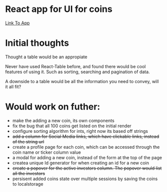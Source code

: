 # React app for UI for coins

[Link To App](https://berminal-take-home.herokuapp.com/)

# Initial thoughts

Thought a table would be an appropiate

Never have used React-Table before, and found there would be cool features of using it.
Such as sorting, searching and pagination of data.

A downside to a table would be all the information you need to convey, will it all fit?

# Would work on futher:
* make the adding a new coin, its own components
* fix the bug that all 100 coins get listed on the initial render
* configure sorting algorithm for ints, right now its based off strings
* ~~add a column for Social Media links, which have clickable links, instead of the string url~~
* create a profile page for each coin, which can be accessed through the coin name or ticker column value
* a modal for adding a new coin, instead of the form at the top of the page
* createa unique Id generator for when creating an id for a new coin
* ~~create a popover for the active investors column.  The popover would list all the investors~~
* persisent added coins state over multiple sessions by saving the coins to localstorage